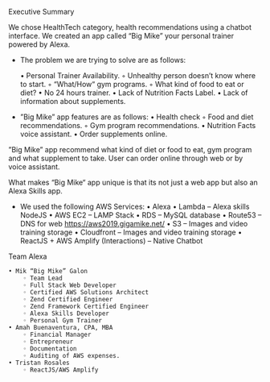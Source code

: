 ﻿Executive Summary 

We chose HealthTech category, health recommendations using a chatbot interface. We created an app called “Big Mike” your personal trainer powered by Alexa.

- The problem we are trying to solve are as follows:

    • Personal Trainer Availability.
        ◦ Unhealthy person doesn’t know where to start. 
        ◦ “What/How“ gym programs. 
        ◦ What kind of food to eat or diet? 
    • No 24 hours trainer. 
    • Lack of Nutrition Facts Label. 
    • Lack of information about supplements.

- ”Big Mike” app features are as follows:
    • Health check
        ◦ Food and diet recommendations.
        ◦ Gym program recommendations.
    • Nutrition Facts voice assistant.
    • Order supplements online.

”Big Mike” app recommend what kind of diet or food to eat, gym program and what supplement to take. User can order online through web or by voice assistant.

What makes “Big Mike“ app unique is that its not just a web app but also an Alexa Skills app.

- We used the following AWS Services:
    • Alexa
    • Lambda – Alexa skills NodeJS
    • AWS EC2 – LAMP Stack
    • RDS – MySQL database
    • Route53 – DNS for web https://aws2019.gigamike.net/
    • S3 – Images and video training storage
    • Cloudfront – Images and video training storage
    • ReactJS + AWS Amplify (Interactions) – Native Chatbot

Team Alexa

    • Mik “Big Mike” Galon
        ◦ Team Lead
        ◦ Full Stack Web Developer
        ◦ Certified AWS Solutions Architect
        ◦ Zend Certified Engineer
        ◦ Zend Framework Certified Engineer
        ◦ Alexa Skills Developer
        ◦ Personal Gym Trainer
    • Amah Buenaventura, CPA, MBA
        ◦ Financial Manager
        ◦ Entrepreneur
        ◦ Documentation
        ◦ Auditing of AWS expenses.
    • Tristan Rosales
        ◦ ReactJS/AWS Amplify
